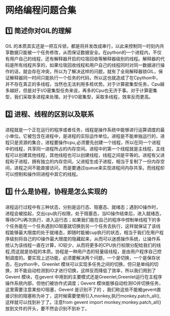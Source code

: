 # 网络编程问题合集

## :one: 简述你对GIL的理解

GIL 的本质其实还是一把互斥锁，都是将并发改成串行，以此来控制同一时刻内共享数据只能被一个任务修改，从而保证数据安全。在python的一个进程内，不仅有用户自己的线程，还有解释器开启的垃圾回收等解释器级别的线程。解释器的代码是所有线程共享的，如果垃圾回收线程和用户自己的线程同时对同一数据进行操作的话，就会存在冲突，所以为了解决这样的问题，就有了全局解释器锁GIL，保证解释器同一时间只能执行一个任务的代码，所以这也就造成了在Cpython中，并不存在真正的多线程，当然也无法利用多核优势。对于计算密集型任务，Cpu越多越好，但是对于I/O密集型任务来说，再多的Cpu也无济于事。对于计算密集型，我们采取多进程来处理。对于I/O密集型，采取多线程，效率反而更高。

## :two: 进程、线程的区别以及联系

进程就是一个正在运行的程序或者任务，线程是操作系统中能够进行运算调度的最小单位。它被包含在进程中，是进程的实际运作单位。进程是不能单独运行的，进程只是资源的集合，进程要操作cpu,必须要先创建一个线程，所以在同一个进程中的线程，共享同一进程所占的内存空间。进程中的第一个线程就是主线程，主线程可以创建其他线程，其他线程也可以创建线程，线程之间是平等的。进程有父进程和子进程，拥有独立的内存空间。父进程生成子进程，相当于复制了一份内存空间，进程之间不能直接访问，而是要通过queue来实现进程间内存共享。而线程却可以控制和操作同进程中其它的线程。

## :three: 什么是协程，协程是怎么实现的

进程运行过程中有三种状态，分别是运行态、阻塞态、就绪态；遇到IO操作时，进程会被挂起，交出cpu执行权限，处于阻塞态，当IO操作结束后，进入就绪态，等待CPU再次执行，进入运行态；如果我们能在自己的程序中控制单线程下的多个任务能在一个任务遇到IO阻塞就切换到另一个任务去执行，这样就保证了该线程能够最大限度的处于就绪态，即随时能被cup执行的状态，相当于我们在用户程序级别将自己的IO操作最大限度的隐藏起来，从而可以迷惑操作系统，让操作系统认为该线程一直在计算，IO较少，从而将更多的CPU执行权限分配给我们的线程,而这就是协程的本质。协程是一种用户态的轻量级线程，是由用户程序自己控制调度的。要实现上述功能，必须要解决两个问题，一个是切换，一个是保存状态，在python中，Greenlet 模块可以实现多任务之间的切换，但只是单纯的切换，并不能自动检测到IO才进行切换，这样反而降低了效率，所以我们用到了Gevent 模块，在gevent 中用到的主要模式还是Greenlet,Greenlet运行在主程序操作系统内部，但他们被协作式调度；Gevent 模块能够自动检测IO并切换任务，这里需要注意某些IO阻塞，Gevent 是识别不了的 ，我们称这些不能被gevent直接识别的阻塞称为补丁，这时候需要使用引入monkey,执行monkey.patch_all(),这样就可以找到补丁了。注意from gevent import monkey;monkey.patch_all() 放到文件的开头，要不然会识别不到补丁。











